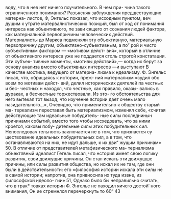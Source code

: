 воду, что в нев нет ничего поучительного. В чем при-
чина такого ограниченного понимання?
Разъясняя заблуждения предшествующих матерна-
листов, Ф, Энтельс показал, что исходным пунктом, веч
дущим к утрате матервалистических позиций, был от
ход от понимания нитереса как объентивиого, пе зави
сящего от сознания людей фактора, как матернальной
первопричины человеческих действий. Материалисты до
Маркса подменяли эту объективную, материальную
первопричину другим, объектязно-субъективным, а по“
рой и чисто субъективным фактором — «мотивом дейст-
вия», который в отличне от объективного интереса уже
не поддается столь строгой констатации. Эти субъек-
тивные моменты, «мотивы действий»,— когда их берут
за основу анализа вмссто объектявных интересов —и
выступают В качестве мостика, ведущего от матерна-
лизма к ндеализму.
Ф. Энгельс писал, что, обращаясь к истории, преж-
ний матернализм «судил обо всем по мотивам дейст-
вий, делил исторических деятелей па честных и бес-
честных н находкл, что честные, как правило, оказы-
вались в дураках, а бесчестные торжествовали. Из это-
го обстоятельства для него вытекал тот вызод, что
изученне ястории дает очень мало назидательного.,.»,
Очевидно, что применительно к обществу старый ма-
теркализм переставал быть материализмом, изменял
себе, «считая действующие там идеальные побудитель-
ные силы последнинын причинами событий, вместо того
чтобы иссхедовать, что за ними кроется, каковы побу-
дительные силы этих побудительных сил. Непоследовач
тельность заключается не в том, что признается су
ществование идеальных побудительных сил, а в том,
что останавливаются на них, не идут дальше, к их дви“
жущим причинам» 50.
В отличие от представителей метафизического ма-
тернализма объектявный идеалист Гегель писал, что
нстория имеет свою логику развития, свои движущие
нричины. Он стал искать эти движушше причины, или
силы развития общества, но искал их не там, где онн
были в действительности: его «философия истории
искала эти силы не в самой истории; напротив, она
привноснла нх туда извне, из философской идеоло-
гии» 51,
Однако было бы неправильно считать, что в трак*
товках историн Ф. Энгельс не паходил яичего достой‘
ного внимания, Он ие стремнлся перечеркнуть то 60“
43
